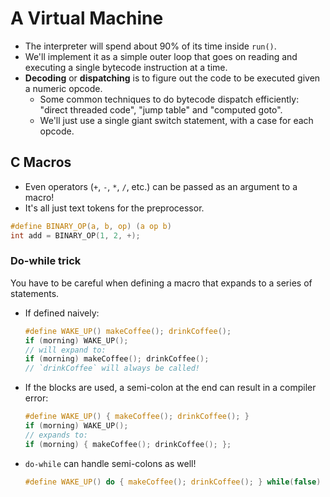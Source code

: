 # A Virtual Machine

- The interpreter will spend about 90% of its time inside `run()`.
- We'll implement it as a simple outer loop that goes on reading and executing a
  single bytecode instruction at a time.
- **Decoding** or **dispatching** is to figure out the code to be executed given
  a numeric opcode.
  - Some common techniques to do bytecode dispatch efficiently: "direct threaded
    code", "jump table" and "computed goto".
  - We'll just use a single giant switch statement, with a case for each opcode.

## C Macros

- Even operators (`+`, `-`, `*`, `/`, etc.) can be passed as an argument to a macro!
- It's all just text tokens for the preprocessor.

```c
#define BINARY_OP(a, b, op) (a op b)
int add = BINARY_OP(1, 2, +);
```

### Do-while trick

You have to be careful when defining a macro that expands to a series of
statements.

- If defined naively:

  ```c
  #define WAKE_UP() makeCoffee(); drinkCoffee();
  if (morning) WAKE_UP();
  // will expand to:
  if (morning) makeCoffee(); drinkCoffee();
  // `drinkCoffee` will always be called!
  ```

- If the blocks are used, a semi-colon at the end can result in a compiler error:

  ```c
  #define WAKE_UP() { makeCoffee(); drinkCoffee(); }
  if (morning) WAKE_UP();
  // expands to:
  if (morning) { makeCoffee(); drinkCoffee(); };
  ```

- `do-while` can handle semi-colons as well!

  ```c
  #define WAKE_UP() do { makeCoffee(); drinkCoffee(); } while(false)
  ```
